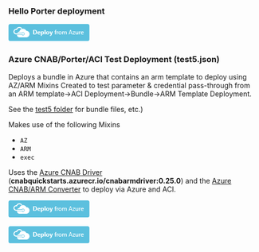 ### Hello Porter deployment

<a href="https://portal.azure.com/#create/Microsoft.Template/uri/https%3A%2F%2Fraw.githubusercontent.com%2Fstevebelton%2Fporter%2Fmain%2Ftest.json" target="_blank"><img src="https://raw.githubusercontent.com/endjin/CNAB.Quickstarts/master/images/Deploy-from-Azure.png"/></a>

### Azure CNAB/Porter/ACI Test Deployment (test5.json)
Deploys a bundle in Azure that contains an arm template to deploy using AZ/ARM Mixins
Created to test parameter & credential pass-through from an ARM template->ACI Deployment->Bundle->ARM Template Deployment.

See the [test5 folder](https://github.com/stevebelton/porter/tree/main/test5) for bundle files, etc.)

Makes use of the following Mixins
- ```AZ```
- ```ARM```
- ```exec```

Uses the [Azure CNAB Driver](https://github.com/deislabs/cnab-azure-driver) (**cnabquickstarts.azurecr.io/cnabarmdriver:0.25.0**) and the [Azure CNAB/ARM Converter](https://github.com/endjin/CNAB.ARM-Converter) to deploy via Azure and ACI.

<a href="https://portal.azure.com/#create/Microsoft.Template/uri/https%3A%2F%2Fraw.githubusercontent.com%2Fstevebelton%2Fporter%2Fmain%2Ftest5.json" target="_blank"><img src="https://raw.githubusercontent.com/endjin/CNAB.Quickstarts/master/images/Deploy-from-Azure.png"/></a>


<a href="https://portal.azure.com/#create/Microsoft.Template/uri/https%3A%2F%2Fraw.githubusercontent.com%2Fstevebelton%2Fporter%2Fmain%2Ffixmedeploy.json" target="_blank"><img src="https://raw.githubusercontent.com/endjin/CNAB.Quickstarts/master/images/Deploy-from-Azure.png"/></a>
